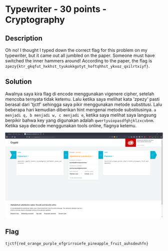 # Typewriter - 30 points - Cryptography

## Description

Oh no! I thought I typed down the correct flag for this problem on my typewriter, but it came out all jumbled on the paper. Someone must have switched the inner hammers around! According to the paper, the flag is `zpezy{ktr_gkqfut_hxkhst_tyukokkgotyt_hoftqhhst_ykxoz_qxilrtxiyf}`.

## Solution

Awalnya saya kira flag di encode menggunakan vigenere cipher, setelah mencoba ternyata tidak ketemu. Lalu ketika saya melihat kata 'zpezy' pasti berasal dari 'tjctf' sehingga saya pikir menggunakan metode substitusi. Lalu beberapa hari kemudian diberikan hint mengenai metode substitusinya. `a menjadi q, b menjadi w, c menjadi e`, ketika saya melihat saya langsung berpikir bahwa key yang digunakan adalah `qwertyuiopasdfghjklzxcvbnm`. Ketika saya decode menggunakan tools online, flagnya ketemu.

![flag](./flag.png)

## Flag

```
tjctf{red_orange_purple_efgrirroiefe_pineapple_fruit_auhsdeuhfn}
```